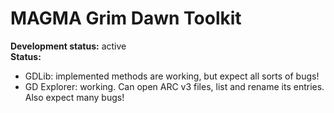 MAGMA Grim Dawn Toolkit
=======================

**Development status:** active  
**Status:**
* GDLib: implemented methods are working, but expect all sorts of bugs!
* GD Explorer: working. Can open ARC v3 files, list and rename its entries.
Also expect many bugs!
